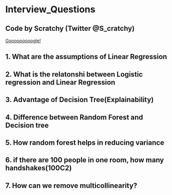 # Interview_Questions
<!DOCTYPE html>
## Code by Scratchy (Twitter @S_cratchy)
<html>
<body>

<a href="https://www.Google.com" target="_blank">Gooooooooogle!</a> 

</body>
</html>


## 1. What are the assumptions of Linear Regression
## 2.  What is the relatonshi between Logistic regression and Linear Regression
## 3. Advantage of Decision Tree(Explainability)
## 4. Difference between Random Forest and Decision tree
## 5. How random forest helps in reducing variance
## 6. if there are 100 people in one room, how many handshakes(100C2)
## 7. How can we remove multicollinearity?
### 

